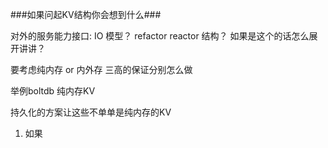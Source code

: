 ###如果问起KV结构你会想到什么###


对外的服务能力接口: IO 模型？ 
refactor reactor 结构？
    如果是这个的话怎么展开讲讲？

要考虑纯内存 or 内外存
三高的保证分别怎么做

举例boltdb 纯内存KV

持久化的方案让这些不单单是纯内存的KV
1. 如果 